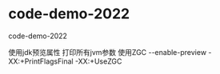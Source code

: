 # code-demo-2022
code-demo-2022

使用jdk预览属性
打印所有jvm参数
使用ZGC
--enable-preview
-XX:+PrintFlagsFinal
-XX:+UseZGC